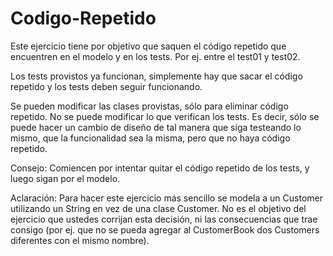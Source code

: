 # Codigo-Repetido

Este ejercicio tiene por objetivo que saquen el código repetido que encuentren en el modelo y en los tests. Por ej. entre el test01 y test02.

Los tests provistos ya funcionan, simplemente hay que sacar el código repetido y los tests deben seguir funcionando.

Se pueden modificar las clases provistas, sólo para eliminar código repetido. No se puede modificar lo que verifican los tests. Es decir, sólo se puede hacer un cambio de diseño de tal manera que siga testeando lo mismo, que la funcionalidad sea la misma, pero que no haya código repetido.

Consejo: Comiencen por intentar quitar el código repetido de los tests, y luego sigan por el modelo.

Aclaración: Para hacer este ejercicio más sencillo se modela a un Customer utilizando un String en vez de una clase Customer. No es el objetivo del ejercicio que ustedes corrijan esta decisión, ni las consecuencias que trae consigo (por ej. que no se pueda agregar al CustomerBook dos Customers diferentes con el mismo nombre).

